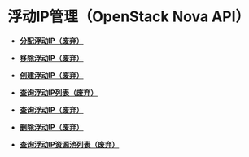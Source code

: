 # 浮动IP管理（OpenStack Nova API）<a name="ZH-CN_TOPIC_0065817682"></a>

-   **[分配浮动IP（废弃）](分配浮动IP（废弃）.md)**  

-   **[移除浮动IP（废弃）](移除浮动IP（废弃）.md)**  

-   **[创建浮动IP（废弃）](创建浮动IP（废弃）.md)**  

-   **[查询浮动IP列表（废弃）](查询浮动IP列表（废弃）.md)**  

-   **[查询浮动IP（废弃）](查询浮动IP（废弃）.md)**  

-   **[删除浮动IP（废弃）](删除浮动IP（废弃）.md)**  

-   **[查询浮动IP资源池列表（废弃）](查询浮动IP资源池列表（废弃）.md)**  


